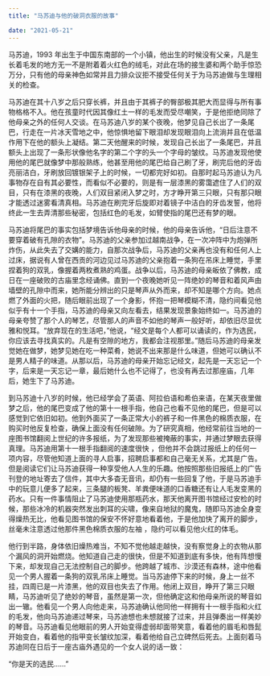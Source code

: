 ```yaml
---
title: "马苏迪与他的破洞衣服的故事"

date: "2021-05-21"
---
```


马苏迪，1993 年出生于中国东南部的一个小镇，他出生的时候没有父亲，凡是生长着毛发的地方无一不是附着着火红色的绒毛，对此在场的接生婆和两个助手惊恐万分，只有他的母亲神色如常并且力排众议拒不接受任何关于为马苏迪做与生理相关的检查。

马苏迪在其十八岁之后只穿长裤，并且由于其裤子的臀部极其肥大而显得与所有事物格格不入。他在孩童时代因其像红土一样的毛发而受尽嘲笑，于是他拒绝同除了他母亲之外的任何人交谈。在马苏迪八岁的某个夜晚，他梦见自己长出了一条尾巴，行走在一片冰天雪地之中，他惊惧地留下眼泪却发现眼泪向上流淌并且在低温作用下在他的额头上凝结。第二天他醒来的时候，发现自己长出了一条尾巴，并且额头上出现了一条形状像他名字的第二个字的头一个字母的皱纹。马苏迪发现他使用他的尾巴就像梦中那般熟练，他甚至用他的尾巴给自己刷了牙，刷完后他的牙齿亮丽洁白，牙刷放回镀银架子上的时候，一切都完好如初。自那时起马苏迪认为凡事物存在自有其必要性，而看似不必要的，则是有一层漆黑的雾霭遮住了人们的双目，只有在漆黑的夜晚，人们双目紧闭入梦之时，方才睁开第三只眼，只有那只眼才能透过迷雾看清真相。马苏迪在刷完牙后旋即对着镜子中洁白的牙齿发誓，他将终此一生去弄清那些秘密，包括红色的毛发，如臂使指的尾巴还有梦的眼。

马苏迪将尾巴的事实包括梦境告诉他母亲的时候，他的母亲告诉他，“日后注意不要穿着破有孔隙的衣物”。马苏迪的父亲参加过越南战争，在一次冲阵中为炮弹所炸伤，从此失去了交媾的能力，自那次战争后，马苏迪的父亲再也没有和任何人上过床，据说有人曾在西贡的河边见过马苏迪的父亲抱着一条狗在吊床上睡觉，手里捏着狗的双乳，像握着两枚煮熟的鸡蛋。战争以后，马苏迪的母亲皈依了佛教，成日在一座破败的古庙里念经诵佛。直到一个夜晚她听见一阵绝妙的琴音和着风声由墙壁的孔隙中而来，她所能分辨出的只是琴声从外而来，却不知是哪个方向。她点燃了外面的火把，随后眼前出现了一个身影，怀抱一把琴模糊不清，隐约间看见他似乎有十一个手指，马苏迪的母亲又向左看去，结果发现景象始终如一。马苏迪的母亲夸赞了那个人的琴艺，尽管那人的声音不如他的琴声一般好听，却依旧尽显优雅和悦耳。“放弃现在的生活吧，”他说，“经文是每个人都可以诵读的，作为选民，你应该去寻找真实的。凡是有空隙的地方，我都会注视那里。”随后马苏迪的母亲发觉她在做梦，她梦见她在吃一种菜肴，她说不出来那是什么味道，但她可以确认不是男人精子的味道。从那以后，马苏迪的母亲开始忘记经文，起先是一天忘记一个字，后来是一天忘记一章，最后她什么也不记得了，也没有再去过那座庙，几年后，她生下了马苏迪。

到马苏迪十八岁的时候，他已经学会了英语、阿拉伯语和希伯来语，在某天夜里做梦之后，他的尾巴变成了他的第十一根手指，他自己也看不见他的尾巴，但是可以感觉到它依旧如初。他到外面买了一条正常大小的裤子和一件黑色的棉质衣服，在购买时他反复检查，确保上面没有任何破隙。为了研究真相，他经常前往当地的一座图书馆翻阅上世纪的许多报纸，为了发现那些被掩蔽的事实，并通过梦眼去获得真理。马苏迪用第十一根手指翻阅的速度很快  ，但他并不会跳过报纸上的任何一项内容，尽管他知道上面的寻人启事，招聘启事都和自己毫无关系，尤其是广告。但是阅读它们让马苏迪获得一种享受他人人生的乐趣。他按照那些旧报纸上的广告刊登的地址寄去了信件，其中大多杳无音讯，却仍有一些回复了他，于是马苏迪手中的玩意儿便多了起来，三条腿的板凳、羊粪便味道的口香糖还有让人毛发变黑的药水。只有一件事情阻止了马苏迪使用那瓶药水，那天他离开图书馆经过安检的时候，那些冰冷的机器突然发出刺耳的尖啸，像来自地狱的魔鬼，随即马苏迪全身变得燥热无比，他看见图书馆的保安不怀好意地看着他，于是他加快了离开的脚步，丝毫未注意透过他那件黑色棉质衣服的左袖 ，隐约可以看见他火红的体毛。

他行到半路，身体依旧燥热难当，不知不觉他越走越快，没有察觉身上的衣物从那个漏风的洞开始燃烧。他知道自己走的很快，但是不知道到底有多快，他有阵想慢下来，却发现自己无法控制自己的脚步。他跨越了城市、沙漠还有森林，途中他看见一个男人握着一条狗的双乳吊床上睡觉。当马苏迪停下来的时候，身上一丝不挂，四周已是一片漆黑，他的双目也失去了作用。他闭上双目，睁开了第三只眼睛，马苏迪听见了绝妙的琴音，虽然是第一次，但他确定这和他母亲所说的琴音如出一辙。他看见一个男人向他走来，马苏迪确认他同他一样拥有十一根手指和火红的毛发，他向马苏迪递过琴来，马苏迪想也未想就接了过来，并且弹奏出一样美妙的琴音。马苏迪看见他眼前的男人开始变得虚弱却面带笑意，看着他的眉毛和唇髭开始变白，看着他的指甲变长皱纹加深，看着他给自己立碑然后死去。上面刻着马苏迪同在日后于一座古庙外遇见的一个女人说的话一致：

“你是天的选民……”
